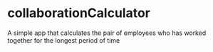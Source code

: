 # collaborationCalculator
A simple app that calculates the pair of employees who has worked together for the longest period of time
